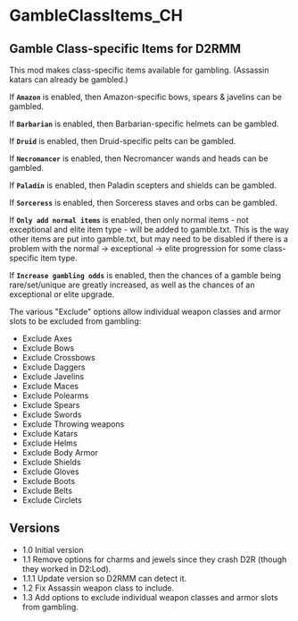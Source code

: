 # GambleClassItems_CH

## Gamble Class-specific Items for D2RMM

This mod makes class-specific items available for gambling. (Assassin katars can already be gambled.)

If __`Amazon`__ is enabled, then Amazon-specific bows, spears & javelins can be gambled.

If __`Barbarian`__ is enabled, then Barbarian-specific helmets can be gambled.

If __`Druid`__ is enabled, then Druid-specific pelts can be gambled.

If __`Necromancer`__ is enabled, then Necromancer wands and heads can be gambled.

If __`Paladin`__ is enabled, then Paladin scepters and shields can be gambled.

If __`Sorceress`__ is enabled, then Sorceress staves and orbs can be gambled.

If __`Only add normal items`__ is enabled, then only normal items - not exceptional and elite item type - will be added to gamble.txt.
This is the way other items are put into gamble.txt, but may need to be disabled if there is a problem
with the normal -> exceptional -> elite progression for some class-specific item type.

If __`Increase gambling odds`__ is enabled, then the chances of a gamble being rare/set/unique are greatly increased,
as well as the chances of an exceptional or elite upgrade.

The various "Exclude" options allow individual weapon classes and armor slots to be excluded from gambling:
- Exclude Axes
- Exclude Bows
- Exclude Crossbows
- Exclude Daggers
- Exclude Javelins
- Exclude Maces
- Exclude Polearms
- Exclude Spears
- Exclude Swords
- Exclude Throwing weapons
- Exclude Katars
- Exclude Helms
- Exclude Body Armor
- Exclude Shields
- Exclude Gloves
- Exclude Boots
- Exclude Belts
- Exclude Circlets

## Versions

- 1.0 Initial version
- 1.1 Remove options for charms and jewels since they crash D2R (though they worked in D2:Lod).
- 1.1.1 Update version so D2RMM can detect it.
- 1.2 Fix Assassin weapon class to include.
- 1.3 Add options to exclude individual weapon classes and armor slots from gambling.
